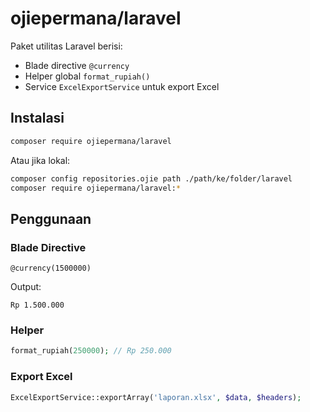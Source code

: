 # ojiepermana/laravel

Paket utilitas Laravel berisi:

- Blade directive `@currency`
- Helper global `format_rupiah()`
- Service `ExcelExportService` untuk export Excel

## Instalasi

```bash
composer require ojiepermana/laravel
```

Atau jika lokal:

```bash
composer config repositories.ojie path ./path/ke/folder/laravel
composer require ojiepermana/laravel:*
```

## Penggunaan

### Blade Directive

```blade
@currency(1500000)
```

Output:
```
Rp 1.500.000
```

### Helper

```php
format_rupiah(250000); // Rp 250.000
```

### Export Excel

```php
ExcelExportService::exportArray('laporan.xlsx', $data, $headers);
```

